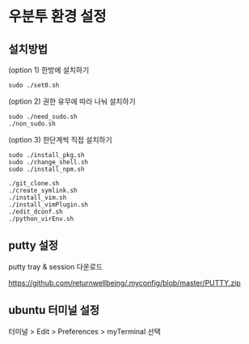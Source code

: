 # 우분투 환경 설정

## 설치방법
(option 1) 한방에 설치하기
```
sudo ./set0.sh
```
(option 2) 권한 유무에 따라 나눠 설치하기
```
sudo ./need_sudo.sh
./non_sudo.sh
```
(option 3) 한단계씩 직접 설치하기
```
sudo ./install_pkg.sh
sudo ./change_shell.sh
sudo ./install_npm.sh

./git_clone.sh
./create_symlink.sh
./install_vim.sh
./install_vimPlugin.sh
./edit_dconf.sh
./python_virEnv.sh
```

## putty 설정

putty tray & session 다운로드

https://github.com/returnwellbeing/.myconfig/blob/master/PUTTY.zip

## ubuntu 터미널 설정

터미널 > Edit > Preferences > myTerminal 선택
